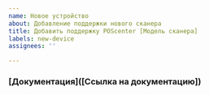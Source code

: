 ```yaml
---
name: Новое устройство
about: Добавление поддержки нового сканера
title: Добавить поддержку POScenter [Модель сканера]
labels: new-device
assignees: ''

---
```


### [Документация]([Ссылка на документацию])
